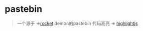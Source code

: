 # pastebin
> 一个源于 =>[rocket](https://rocket.rs/) demon的pastebin
> 代码高亮 => [highlightjs](https://github.com/highlightjs/highlight.js)
